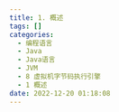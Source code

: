 ```yaml
---
title: 1. 概述
tags: []
categories:
  - 编程语言
  - Java
  - Java语言
  - JVM
  - 8 虚拟机字节码执行引擎
  - 1 概述
date: 2022-12-20 01:18:08
---
```


